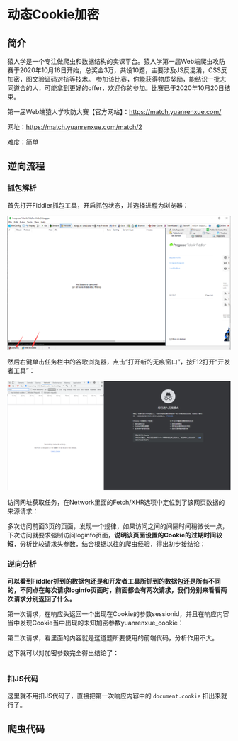 # 动态Cookie加密

## 简介

猿人学是一个专注做爬虫和数据结构的卖课平台。猿人学第一届Web端爬虫攻防赛于2020年10月16日开始，总奖金3万，共设10题，主要涉及JS反混淆，CSS反加密，图文验证码对抗等技术。 参加该比赛，你能获得物质奖励，能结识一批志同道合的人，可能拿到更好的offer，欢迎你的参加。比赛已于2020年10月20日结束。

第一届Web端猿人学攻防大赛【官方网站】：https://match.yuanrenxue.com/

网址：https://match.yuanrenxue.com/match/2

难度：简单

## 逆向流程

### 抓包解析

首先打开Fiddler抓包工具，开启抓包状态，并选择进程为浏览器：

![QQ截图20211012113425](image/QQ截图20211012113425.png)

然后右键单击任务栏中的谷歌浏览器，点击“打开新的无痕窗口”，按F12打开“开发者工具”：

![QQ截图20210924162604](image/QQ截图20210924162604.png)

访问网址获取任务，在Network里面的Fetch/XHR选项中定位到了该网页数据的来源请求：



多次访问前面3页的页面，发现一个规律，如果访问之间的间隔时间稍微长一点，下次访问就要求强制访问loginfo页面，**说明该页面设置的Cookie的过期时间较短**，分析比较请求头参数，结合根据以往的爬虫经验，得出初步接结论：



### 逆向分析





**可以看到Fiddler抓到的数据包还是和开发者工具所抓到的数据包还是所有不同的，不同点在每次请求loginfo页面时，前面都会有两次请求，我们分别来看看两次请求分别返回了什么。**

第一次请求，在响应头返回一个出现在Cookie的参数sessionid，并且在响应内容当中发现Cookie当中出现的未知加密参数yuanrenxue_cookie：



第二次请求，看里面的内容就是这道题所要使用的前端代码，分析作用不大。



这下就可以对加密参数完全得出结论了：

```

```

### 扣JS代码

这里就不用扣JS代码了，直接把第一次响应内容中的 `document.cookie` 扣出来就行了。

## 爬虫代码

```python

```

